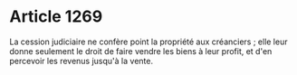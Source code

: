 # Article 1269

La cession judiciaire ne confère point la propriété aux créanciers ; elle leur donne seulement le droit de faire vendre les biens à leur profit, et d'en percevoir les revenus jusqu'à la vente.